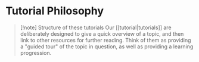 
# Tutorial Philosophy

> [!note] Structure of these tutorials
> Our [[tutorial|tutorials]] are deliberately designed to give a quick overview of a topic, and then link to other resources for further reading. Think of them as providing a "guided tour" of the topic in question, as well as providing a learning progression.
